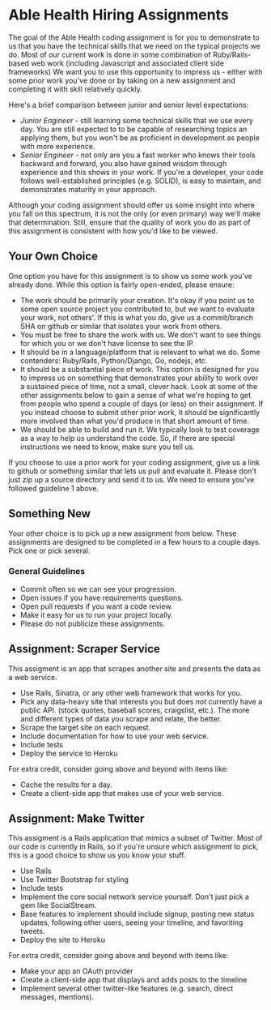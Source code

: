 # Able Health Hiring Assignments

The goal of the Able Health coding assignment is for you to demonstrate to us that you
have the technical skills that we need on the typical projects we do.  Most of
our current work is done in some combination of Ruby/Rails-based web work
(including Javascript and associated client side frameworks)
We want you to use this opportunity to impress us - either with some prior work
you've done or by taking on a new assignment and completing it with skill
relatively quickly.

Here's a brief comparison between junior and senior level expectations:

- *Junior Engineer* - still learning some technical skills that we
  use every day. You are still expected to to be capable of researching topics
  an applying them, but you won't be as proficient in development as people
  with more experience.
- *Senior Engineer* - not only are you a fast worker who knows their
  tools backward and forward, you also have gained wisdom through experience
  and this shows in your work.  If you're a developer, your code follows
  well-established principles (e.g. SOLID), is easy to maintain, and
  demonstrates maturity in your approach.  

Although your coding assignment should offer us some insight into where you
fall on this spectrum, it is not the only (or even primary) way we'll make
that determination.  Still, ensure that the quality of work you do as part of this
assignment is consistent with how you'd like to be viewed.

## Your Own Choice

One option you have for this assignment is to show us some work you've already
done.  While this option is fairly open-ended, please ensure:

- The work should be primarily your creation.  It's okay if you point us to
  some open source project you contributed to, but we want to evaluate your
  work, not others'.  If this is what you do, give us a commit/branch SHA on
  github or similar that isolates your work from others.
- You must be free to share the work with us. We don't want to see things for
  which you or we don't have license to see the IP.
- It should be in a language/platform that is relevant to what we do. Some contenders: Ruby/Rails, Python/Django, Go, nodejs, etc.
- It should be a substantial piece of work.  This option is designed for you to
  impress us on something that demonstrates your ability to work over a
  sustained piece of time, not a small, clever hack.  Look at some of the other
  assignments below to gain a sense of what we're hoping to get from people who
  spend a couple of days (or less) on their assignment. If you instead choose
  to submit other prior work, it should be significantly more involved than
  what you'd produce in that short amount of time.
- We should be able to build and run it. We typically look to test coverage as
  a way to help us understand the code. So, if there are special instructions
  we need to know, make sure you tell us.

If you choose to use a prior work for your coding assignment, give us a link to
github or something similar that lets us pull and evaluate it.  Please don't just zip up a source directory
and send it to us.  We need to ensure you've followed guideline 1 above.


## Something New

Your other choice is to pick up a new assignment from below.  These assignments
are designed to be completed in a few hours to a couple days. Pick one or pick
several.

### General Guidelines

- Commit often so we can see your progression.
- Open issues if you have requirements questions.
- Open pull requests if you want a code review.
- Make it easy for us to run your project locally.
- Please do not publicize these assignments.

## Assignment: Scraper Service

This assigment is an app that scrapes another site and presents the data as
a web service.

- Use Rails, Sinatra, or any other web framework that works for you.
- Pick any data-heavy site that interests you but does *not* currently have a
  public API.  (stock quotes, baseball scores, craigslist, etc.).  The more and different
  types of data you scrape and relate, the better.
- Scrape the target site on each request.
- Include documentation for how to use your web service.
- Include tests
- Deploy the service to Heroku

For extra credit, consider going above and beyond with items like:

- Cache the results for a day.
- Create a client-side app that makes use of your web service.


## Assignment: Make Twitter

This assigment is a Rails application that mimics a subset of Twitter.
Most of our code is currently in Rails, so if
you're unsure which assignment to pick, this is a good choice to show us you
know your stuff.

- Use Rails
- Use Twitter Bootstrap for styling
- Include tests
- Implement the core social network service yourself.  Don't just pick a gem
  like SocialStream.
- Base features to implement should include signup, posting new status updates,
  following other users, seeing your timeline, and favoriting tweets.
- Deploy the site to Heroku

For extra credit, consider going above and beyond with items like:

- Make your app an OAuth provider
- Create a client-side app that displays and adds posts to the timeline
- Implement several other twitter-like features (e.g. search, direct messages,
  mentions).
